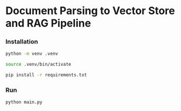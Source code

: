 # Document Parsing to Vector Store and RAG Pipeline

### Installation
```bash
python -m venv .venv

source .venv/bin/activate

pip install -r requirements.txt
```

### Run

```bash
python main.py 
```
